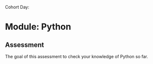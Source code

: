 Cohort Day:

# Module: Python

## Assessment
The goal of this assessment to check your knowledge of Python so far.
